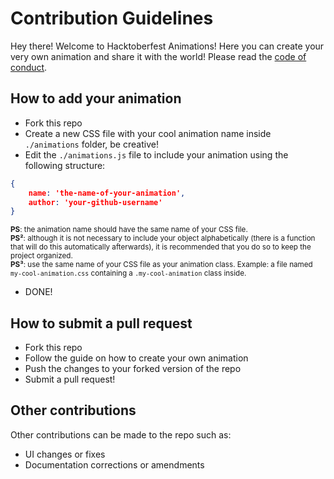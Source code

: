 # Contribution Guidelines

Hey there! Welcome to Hacktoberfest Animations! Here you can create your very own animation and share it with the world! Please read the [code of conduct](https://github.com/NiallEccles/Hacktoberfest-animations/blob/master/CODE_OF_CONDUCT.md).

## How to add your animation
- Fork this repo
- Create a new CSS file with your cool animation name inside `./animations` folder, be creative!
- Edit the `./animations.js` file to include your animation using the following structure:
```json
{
    name: 'the-name-of-your-animation',
    author: 'your-github-username'
}
```
<sub>**PS**: the animation name should have the same name of your CSS file.</sub><br>
<sub>**PS²**: although it is not necessary to include your object alphabetically (there is a function that will do this automatically afterwards), it is recommended that you do so to keep the project organized.</sub><br>
<sub>**PS³**: use the same name of your CSS file as your animation class. Example: a file named `my-cool-animation.css` containing a `.my-cool-animation` class inside.</sub>
- DONE!

## How to submit a pull request
- Fork this repo
- Follow the guide on how to create your own animation
- Push the changes to your forked version of the repo
- Submit a pull request!

## Other contributions
Other contributions can be made to the repo such as:
- UI changes or fixes
- Documentation corrections or amendments
